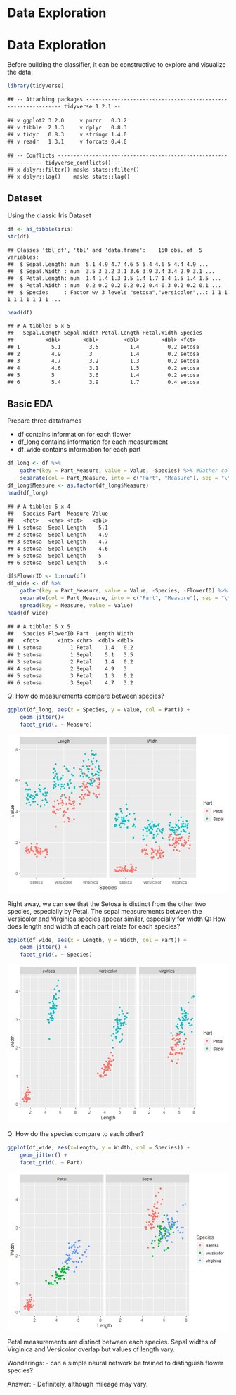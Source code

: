 Data Exploration
================

# Data Exploration

Before building the classifier, it can be constructive to explore and
visualize the
    data.

``` r
library(tidyverse)
```

    ## -- Attaching packages -------------------------------------------------------------- tidyverse 1.2.1 --

    ## v ggplot2 3.2.0     v purrr   0.3.2
    ## v tibble  2.1.3     v dplyr   0.8.3
    ## v tidyr   0.8.3     v stringr 1.4.0
    ## v readr   1.3.1     v forcats 0.4.0

    ## -- Conflicts ----------------------------------------------------------------- tidyverse_conflicts() --
    ## x dplyr::filter() masks stats::filter()
    ## x dplyr::lag()    masks stats::lag()

## Dataset

Using the classic Iris Dataset

``` r
df <- as_tibble(iris)
str(df)
```

    ## Classes 'tbl_df', 'tbl' and 'data.frame':    150 obs. of  5 variables:
    ##  $ Sepal.Length: num  5.1 4.9 4.7 4.6 5 5.4 4.6 5 4.4 4.9 ...
    ##  $ Sepal.Width : num  3.5 3 3.2 3.1 3.6 3.9 3.4 3.4 2.9 3.1 ...
    ##  $ Petal.Length: num  1.4 1.4 1.3 1.5 1.4 1.7 1.4 1.5 1.4 1.5 ...
    ##  $ Petal.Width : num  0.2 0.2 0.2 0.2 0.2 0.4 0.3 0.2 0.2 0.1 ...
    ##  $ Species     : Factor w/ 3 levels "setosa","versicolor",..: 1 1 1 1 1 1 1 1 1 1 ...

``` r
head(df)
```

    ## # A tibble: 6 x 5
    ##   Sepal.Length Sepal.Width Petal.Length Petal.Width Species
    ##          <dbl>       <dbl>        <dbl>       <dbl> <fct>  
    ## 1          5.1         3.5          1.4         0.2 setosa 
    ## 2          4.9         3            1.4         0.2 setosa 
    ## 3          4.7         3.2          1.3         0.2 setosa 
    ## 4          4.6         3.1          1.5         0.2 setosa 
    ## 5          5           3.6          1.4         0.2 setosa 
    ## 6          5.4         3.9          1.7         0.4 setosa

## Basic EDA

Prepare three dataframes

  - df contains information for each flower
  - df\_long contains information for each measurement
  - df\_wide contains information for each part

<!-- end list -->

``` r
df_long <- df %>% 
    gather(key = Part_Measure, value = Value, -Species) %>% #Gather columns
    separate(col = Part_Measure, into = c("Part", "Measure"), sep = "\\.") #Break gathered column into two columns
df_long$Measure <- as.factor(df_long$Measure)
head(df_long)
```

    ## # A tibble: 6 x 4
    ##   Species Part  Measure Value
    ##   <fct>   <chr> <fct>   <dbl>
    ## 1 setosa  Sepal Length    5.1
    ## 2 setosa  Sepal Length    4.9
    ## 3 setosa  Sepal Length    4.7
    ## 4 setosa  Sepal Length    4.6
    ## 5 setosa  Sepal Length    5  
    ## 6 setosa  Sepal Length    5.4

``` r
df$FlowerID <- 1:nrow(df)
df_wide <- df %>% 
    gather(key = Part_Measure, value = Value, -Species, -FlowerID) %>% 
    separate(col = Part_Measure, into = c("Part", "Measure"), sep = "\\.") %>% 
    spread(key = Measure, value = Value)
head(df_wide)
```

    ## # A tibble: 6 x 5
    ##   Species FlowerID Part  Length Width
    ##   <fct>      <int> <chr>  <dbl> <dbl>
    ## 1 setosa         1 Petal    1.4   0.2
    ## 2 setosa         1 Sepal    5.1   3.5
    ## 3 setosa         2 Petal    1.4   0.2
    ## 4 setosa         2 Sepal    4.9   3  
    ## 5 setosa         3 Petal    1.3   0.2
    ## 6 setosa         3 Sepal    4.7   3.2

Q: How do measurements compare between species?

``` r
ggplot(df_long, aes(x = Species, y = Value, col = Part)) +
    geom_jitter()+
    facet_grid(. ~ Measure)
```

![](DataExploration_files/figure-gfm/unnamed-chunk-6-1.png)<!-- -->

Right away, we can see that the Setosa is distinct from the other two
species, especially by Petal. The sepal measurements between the
Versicolor and Virginica species appear similar, especially for width Q:
How does length and width of each part relate for each species?

``` r
ggplot(df_wide, aes(x = Length, y = Width, col = Part)) +
    geom_jitter() +
    facet_grid(. ~ Species)
```

![](DataExploration_files/figure-gfm/unnamed-chunk-7-1.png)<!-- -->

Q: How do the species compare to each other?

``` r
ggplot(df_wide, aes(x=Length, y = Width, col = Species)) +
    geom_jitter() +
    facet_grid(. ~ Part)
```

![](DataExploration_files/figure-gfm/unnamed-chunk-8-1.png)<!-- -->

Petal measurements are distinct between each species. Sepal widths of
Virginica and Versicolor overlap but values of length vary.

Wonderings: - can a simple neural network be trained to distinguish
flower species?

Answer: - Definitely, although mileage may vary.
